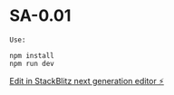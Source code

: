# SA-0.01
```
Use:

npm install
npm run dev
```

[Edit in StackBlitz next generation editor ⚡️](https://stackblitz.com/~/github.com/xvishon/SA-0.01)